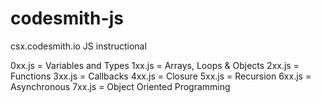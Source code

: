 # codesmith-js
csx.codesmith.io JS instructional

0xx.js = Variables and Types
1xx.js = Arrays, Loops & Objects
2xx.js = Functions
3xx.js = Callbacks
4xx.js = Closure
5xx.js = Recursion
6xx.js = Asynchronous
7xx.js = Object Oriented Programming
